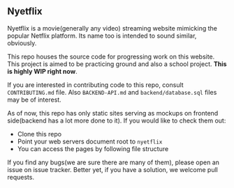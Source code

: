 ## Nyetflix

Nyetflix is a movie(generally any video) streaming website mimicking the popular Netflix platform. Its
name too is intended to sound similar, obviously.

This repo houses the source code for progressing work on this website. This project is aimed to be 
practicing ground and also a school project. **This is highly WIP right now**.

If you are interested in contributing code to this repo, consult `CONTRIBUTING.md` file. Also `BACKEND-API.md`
and `backend/database.sql` files may be of interest.

As of now, this repo has only static sites serving as mockups on frontend side(backend has a lot more done to it).
If you would like to check them out:

+ Clone this repo
+ Point your web servers document root to `nyetflix`
+ You can access the pages by following file structure

If you find any bugs(we are sure there are many of them), please open an issue on issue tracker.
Better yet, if you have a solution, we welcome pull requests.
